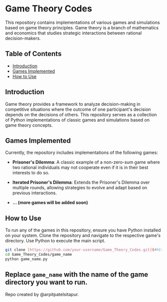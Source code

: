 # Game Theory Codes

This repository contains implementations of various games and simulations based on game theory principles. Game theory is a branch of mathematics and economics that studies strategic interactions between rational decision-makers.

## Table of Contents

- [Introduction](#introduction)
- [Games Implemented](#games-implemented)
- [How to Use](#how-to-use)

## Introduction

Game theory provides a framework to analyze decision-making in competitive situations where the outcome of one participant's decision depends on the decisions of others. This repository serves as a collection of Python implementations of classic games and simulations based on game theory concepts.

## Games Implemented

Currently, the repository includes implementations of the following games:

- **Prisoner's Dilemma**: A classic example of a non-zero-sum game where two rational individuals may not cooperate even if it is in their best interests to do so.

- **Iterated Prisoner's Dilemma**: Extends the Prisoner's Dilemma over multiple rounds, allowing strategies to evolve and adapt based on previous interactions.

- **... (more games will be added soon)**

## How to Use

To run any of the games in this repository, ensure you have Python installed on your system. Clone the repository and navigate to the respective game's directory. Use Python to execute the main script.

```bash
git clone [https://github.com/your-username/Game_Theory_Codes.git](#https://github.com/arpitpatelsitapur/Game_Theory_Codes.git)
cd Game_Theory_Codes/game_name
python game_name.py
```

Replace `game_name` with the name of the game directory you want to run.
---
Repo created by @arpitpatelsitapur.
